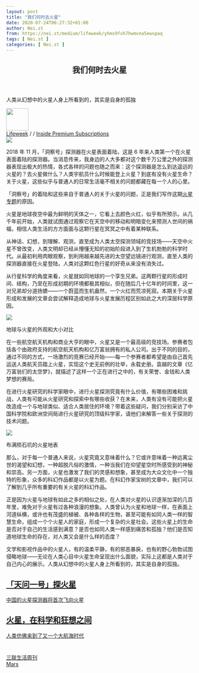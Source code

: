 ```yaml
---
layout: post
title: "我们何时去火星"
date: 2020-07-24T06:27:32+01:00
author: Nei.st
from: https://nei.st/medium/lifeweek/yhms9fxh7hwmvna5ewxpaq
tags: [ Nei.st ]
categories: [ Nei.st ]
---
```


<article class="post-23398 post type-post status-publish format-standard hentry category-lifeweek tag-mars" id="post-23398"> <header class="page-header medium Archives"><div class="page-header__image"></div><div class="page-header__content"><h1 class="page-title text-align-center">我们何时去火星</h1></div> </header><div class="entry-content aesop-entry-content" id="post-23398-content"><link as="font" crossorigin="anonymous" href="//cdn.jsdelivr.net/gh/0nd1jyU39XQ/_/glyph/font-face/0uIzqoZjSuJfvSBnvgXTcApMtcVhMcpr.woff" rel="preload" type="font/woff"/><link as="font" crossorigin="anonymous" href="//cdn.jsdelivr.net/gh/0nd1jyU39XQ/_/glyph/font-face/1sTnSLZWDKucPX6SAk.woff" rel="preload" type="font/woff"/><p class="blog-post__description">人类从幻想中的火星人身上所看到的，其实是自身的孤独</p><span id="more-23398"></span><div class="entry-meta"><div class="entry-meta__avatars"><img class="avatar avatar-60 photo" height="60" src="https://cdn.jsdelivr.net/gh/0nd1jyU39XQ/_/img/1/8adc5f3a-a69e-7876-1bba-9823cdc5b4c1.jpg" width="60"/></div><div class="entry-meta__text"> <span class="byline"><a class="url fn" href="/category/medium/lifeweek">Lifeweek</a> <span aria-hidden="true">/ <span aria-hidden="true">/ <span class="byline"><a class="url fn" href="https://nei.st/medium/che">Inside Premium Subscriptions</a></span></span></span></span></div></div><div class="container img"><img src="https://cdn.jsdelivr.net/gh/0nd1jyU39XQ/_/img/1/Fn_-1lWNbjhil0EIJshUgfzsXY4q.jpg"/></div><p>2018 年 11 月，「洞察号」探测器在火星表面着陆，这是 6 年来人类第一个在火星表面着陆的探测器。当消息传来，我身边的人大多都对这个数千万公里之外的探测器表现出极大的热情，各式各样的问题也随之而来：这个探测器是怎么到达遥远的火星的？去火星做什么？人类宇航员什么时候能登上火星？到底有没有火星生命？关于火星，这些似乎与普通人的日常生活毫不相关的问题都藏在每一个人的心里。</p><p>「洞察号」的着陆和这些来自于普通人的关于火星的问题，正是我们写作这期<a href="/tag/mars">火星专题</a>的原因。</p><p>火星是地球夜空中最为鲜明的天体之一，它看上去颜色火红，似乎有所预示。从几千年前开始，人类就试图通过观察它在天空中的移动和明暗变化来预测人世间的祸福，相信人类生活的方方面面与这颗行星在冥冥之中有着某种联系。</p><p>从神话、幻想，到理解、观测，直至成为人类太空探测领域的竞技场——天空中火星不曾改变，人类文明却已经从懵懂无知的初始阶段进入到了生机勃勃的科学时代。从最初利用肉眼观察，到利用越来越先进的太空望远镜进行观测，直至人类的探测器直接在火星登陆，人类对这颗红色行星的好奇从来没有消失过。</p><p>从行星科学的角度来看，火星就如同地球的一个孪生兄弟。这两颗行星的形成时间、结构，乃至在形成初期的环境都极其相似，但在随后几十亿年的时间里，这一对兄弟却分道扬镳——一个蔚蓝而生机盎然，一个火红而荒凉死寂。本期关于火星形成和发展的文章会尝试解释造成地球与火星发展历程区别如此之大的深层科学原因。</p><div class="code-block code-block-1" style="margin: 8px 0; clear: both;"><div class="container ads_KbHEVhh8Rw"><div class="card card--blog post-sidebar"><div class="card-body"><div class="logo_ngcontent-kty-0"> </div><div class="iframe-blocker U6XAMK63Vh00WqvF2BacIQ"><div class="background-h60B"> </div><div class="WumZiPCS4MeMw4pxQ"> </div></div></div><div class="card-footer"><div class="card-footer-wrapper" layout="row bottom-left"></div></div></div></div></div><div class="container img"><img src="https://cdn.jsdelivr.net/gh/0nd1jyU39XQ/_/img/1/1547614012643ijabf.jpg"/><p>地球与火星的外观和大小对比</p></div><p>在一些航空航天机构和商业大亨的眼中，火星又是一个最高级的竞技场。参赛者包括各个由政府支持的航空航天机构和亿万富翁拥有的私人公司。出于不同的目的，通过不同的方式，一场激烈的竞赛已经开始——每一个参赛者都希望是由自己首先运送人类航天员踏上火星，实现这个史无前例的壮举，永载史册。袁越的文章《亿万富翁们的太空梦》，就描述了这样一个正在进行之中的，有关荣誉、金钱和人类梦想的赛局。</p><p>在进行火星研究的科学家眼中，进行火星探测究竟有什么价值，有哪些困难和挑战，人类有可能从火星研究和探索中有哪些收获？在未来，人类有没有可能把火星改造成一个与地球类似、适合人类居住的环境？带着这些疑问，我们分别采访了中国科学院和欧洲空间局进行火星研究的顶级科学家，请他们来解答一些关于探测的技术问题。</p><div class="container img"><img src="https://cdn.jsdelivr.net/gh/0nd1jyU39XQ/_/img/1/1547614000965cgijc.jpg"/><p>布满陨石坑的火星地表</p></div><p>那么，对于每一个普通人来说，火星究竟又意味着什么？它或许意味着一种远离尘世的渴望和幻想，一种超脱凡俗的激情，一种当我们在仰望星空时所感受到的神秘和崇高。另一方面，火星也激发了我们的灵感和想象，甚至成为大众文化中一个独特的形象，众多的科幻作品都是以火星为题。在科幻作家宝树的文章中，我们可以了解到几乎所有重要的有关火星的科幻作品。</p><p>正是因为火星与地球有如此之多的相似之处，在人类对火星的认识逐渐加深的几百年里，难免对于火星有过各种浪漫的想象。人类曾认为火星和地球一样，在表面上河道纵横，或许也有茂盛的植被、各种各样的生物，甚至可能有如同人类一样的智慧生命，组成一个个火星人的家庭，形成一个复杂的火星社会。这些火星上的生命是否对于自己的生活感到满意？是否也如同人类一样感到痛苦和孤独？他们是否知道地球生命的存在，对人类又会是什么样的态度？</p><div class="code-block code-block-1" style="margin: 8px 0; clear: both;"><div class="container ads_KbHEVhh8Rw"><div class="card card--blog post-sidebar"><div class="card-body"><div class="logo_ngcontent-kty-0"> </div><div class="iframe-blocker U6XAMK63Vh00WqvF2BacIQ"><div class="background-h60B"> </div><div class="WumZiPCS4MeMw4pxQ"> </div></div></div><div class="card-footer"><div class="card-footer-wrapper" layout="row bottom-left"></div></div></div></div></div><p>文学和影视作品中的火星人，有的温柔平静，有的邪恶暴戾，也有的野心勃勃试图侵略地球——无论在人类心目中火星生命呈现出什么面貌，实际上这都是人类对于自己内心的展示。人类从幻想中的火星人身上所看到的，其实是自身的孤独。</p><section class="globalFooterCards"><div class="container-xl"> <a class="card-documentation common-Link globalFooterCard" href="/medium/caixin/cw913-zq4grrret4g9xeng"> <h2 class="common-Link--arrow common-UppercaseText">「天问一号」探火星</h2><p class="common-BodyText">中国的火星探测器将首次飞向火星</p> </a> <a class="card-documentation common-Link globalFooterCard" href="/medium/lifeweek/xoiofzldur6nh2pu1gcmdw"><h2 class="common-Link--arrow common-UppercaseText">火星，在科学和狂想之间</h2><p class="common-BodyText">人类仿佛来到了又一个大航海时代</p></a></div></section><div class="container qyoLgsBMfk2RyP6PZqEQUQ"><div class="TA9FsqtAclEQEnnC"><a class="q9pBoz6iftkg" href="https://nei.st/medium/che?source=https://www.bloomberg.com/opinion/articles/2020-07-09/china-s-chip-dreams-at-smic-cost-investors-a-patriot-s-premium" rel="noopener noreferrer nofollow"><div class="ISq0AssRMiRdK46s31e1tA"><div class="VBC0sS11TRzyNj7ur4DqLQ"></div></div></a></div></div><div class="code-block code-block-2" style="margin: 8px 0; clear: both;"> <br/><div class="container ads_KbHEVhh8Rw"><div class="card card--blog post-sidebar"><div class="card-body"><div class="logo_ngcontent-kty-0"> </div><div class="iframe-blocker U6XAMK63Vh00WqvF2BacIQ"><div class="background-h60B"> </div><div class="WumZiPCS4MeMw4pxQ"> </div></div></div><div class="card-footer"><div class="card-footer-wrapper" layout="row bottom-left"></div></div></div></div></div></div> <footer class="entry-footer"><div class="categories icon-link"><a href="https://nei.st/category/medium/lifeweek" rel="category tag">三联生活周刊</a></div><div class="tags icon-link"><a href="https://nei.st/tag/mars" rel="tag">Mars</a></div> </footer></article>

